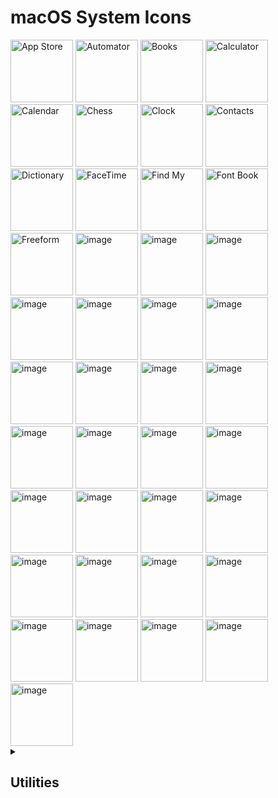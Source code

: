 # macOS System Icons

<img width="100" alt="App Store" src="https://github.com/Number-3434/macOS-System-Icons/assets/115815794/a33b23c6-1ecc-44e1-9f4c-0bfcbe9052a7">
<img width="100" alt="Automator" src="https://github.com/Number-3434/macOS-System-Icons/assets/115815794/fc344581-0619-4d93-8b80-fc40aa2f599b">
<img width="100" alt="Books" src="https://github.com/Number-3434/macOS-System-Icons/assets/115815794/75e65083-f14d-408a-b9b1-143eaeb144a7">
<img width="100" alt="Calculator" src="https://github.com/Number-3434/macOS-System-Icons/assets/115815794/6a6eb671-a438-4335-8e79-6a8d8eff4b57">
<img width="100" alt="Calendar" src="https://github.com/Number-3434/macOS-System-Icons/assets/115815794/fb3352cf-6332-4544-995b-05936f2c0915">
<img width="100" alt="Chess" src="https://github.com/Number-3434/macOS-System-Icons/assets/115815794/5358b82c-5c3d-4350-8df0-50cd586f002e">
<img width="100" alt="Clock" src="https://github.com/Number-3434/macOS-System-Icons/assets/115815794/e849163a-8251-4c68-93d1-27badbffe0d6">
<img width="100" alt="Contacts" src="https://github.com/Number-3434/macOS-System-Icons/assets/115815794/c0e747ca-fc6e-43ae-b725-5a72984bb78a">
<img width="100" alt="Dictionary" src="https://github.com/Number-3434/macOS-System-Icons/assets/115815794/08d03d08-8a0d-46ea-84f4-d1d2d3f1fec0">
<img width="100" alt="FaceTime" src="https://github.com/Number-3434/macOS-System-Icons/assets/115815794/49a5ef4a-a7e6-4db7-8e17-7bd729411f15">
<img width="100" alt="Find My" src="https://github.com/Number-3434/macOS-System-Icons/assets/115815794/6186a67a-6277-4102-8b8a-f15af4496ffd">
<img width="100" alt="Font Book" src="https://github.com/Number-3434/macOS-System-Icons/assets/115815794/0adeb100-2769-4e62-9a02-bd7e9a802b5d">
<img width="100" alt="Freeform" src="https://github.com/Number-3434/macOS-System-Icons/assets/115815794/c5963e56-a059-4341-a1a8-3f81fa1add66">
<img width="100" alt="image" src="https://github.com/Number-3434/macOS-System-Icons/assets/115815794/e7890d6b-e651-468f-8463-b0503db82590">
<img width="100" alt="image" src="https://github.com/Number-3434/macOS-System-Icons/assets/115815794/f4e6823a-3a1d-45fb-a745-c70459c2580f">
<img width="100" alt="image" src="https://github.com/Number-3434/macOS-System-Icons/assets/115815794/358be7c6-e8d5-4f1b-b49f-590de79bd613">
<img width="100" alt="image" src="https://github.com/Number-3434/macOS-System-Icons/assets/115815794/07a131cc-fb8c-46aa-aa19-31a146a4b344">
<img width="100" alt="image" src="https://github.com/Number-3434/macOS-System-Icons/assets/115815794/dbf24edb-557c-48c7-9606-af5ef7f560cd">
<img width="100" alt="image" src="https://github.com/Number-3434/macOS-System-Icons/assets/115815794/c42527ac-9131-433b-9ffc-039a3ad27463">
<img width="100" alt="image" src="https://github.com/Number-3434/macOS-System-Icons/assets/115815794/ece08ab0-085f-4945-a456-e332cf3930fb">
<img width="100" alt="image" src="https://github.com/Number-3434/macOS-System-Icons/assets/115815794/29c4d5dc-300d-4827-b0f9-c783bbf5eff5">
<img width="100" alt="image" src="https://github.com/Number-3434/macOS-System-Icons/assets/115815794/cd8fb7e7-5e3e-471d-8df8-99cfaab5a8f5">
<img width="100" alt="image" src="https://github.com/Number-3434/macOS-System-Icons/assets/115815794/bf724e95-5bbe-4258-907e-b5df5eabd94c">
<img width="100" alt="image" src="https://github.com/Number-3434/macOS-System-Icons/assets/115815794/387ce9b1-2823-403c-946e-ba27c4485de1">
<img width="100" alt="image" src="https://github.com/Number-3434/macOS-System-Icons/assets/115815794/bab1fb19-3c1f-4a21-8e66-9e7f588e6fa7">
<img width="100" alt="image" src="https://github.com/Number-3434/macOS-System-Icons/assets/115815794/cf2faa11-68f2-4b51-b8ed-e07c744f1e87">
<img width="100" alt="image" src="https://github.com/Number-3434/macOS-System-Icons/assets/115815794/0ff14cd2-fa5a-44ea-8090-5114fbb82f50">
<img width="100" alt="image" src="https://github.com/Number-3434/macOS-System-Icons/assets/115815794/49f364c1-66fa-4742-b890-0d49da0b1d7a">
<img width="100" alt="image" src="https://github.com/Number-3434/macOS-System-Icons/assets/115815794/67568cbf-662c-426a-82d5-b56230214afb">
<img width="100" alt="image" src="https://github.com/Number-3434/macOS-System-Icons/assets/115815794/1277037b-3896-475c-a06e-41af61054471">
<img width="100" alt="image" src="https://github.com/Number-3434/macOS-System-Icons/assets/115815794/626f5a5d-4a7c-442d-86ff-79c2e4501f35">
<img width="100" alt="image" src="https://github.com/Number-3434/macOS-System-Icons/assets/115815794/f8878200-ed0d-47ea-b105-644531a4a350">
<img width="100" alt="image" src="https://github.com/Number-3434/macOS-System-Icons/assets/115815794/e3771cd5-23a5-422c-9590-de6e2fc6bd9f">
<img width="100" alt="image" src="https://github.com/Number-3434/macOS-System-Icons/assets/115815794/dba34e12-69fc-4542-9885-53034be528cf">
<img width="100" alt="image" src="https://github.com/Number-3434/macOS-System-Icons/assets/115815794/daa6ae25-5dc1-4b10-a65f-fede8d8625ea">
<img width="100" alt="image" src="https://github.com/Number-3434/macOS-System-Icons/assets/115815794/df9ce312-23e8-4e0f-859e-aa311ef02d1c">
<img width="100" alt="image" src="https://github.com/Number-3434/macOS-System-Icons/assets/115815794/b0810ba1-7f74-4a6c-b265-d82642b43812">
<img width="100" alt="image" src="https://github.com/Number-3434/macOS-System-Icons/assets/115815794/14bfed26-3c71-4391-b26a-daeccd46b2da">
<img width="100" alt="image" src="https://github.com/Number-3434/macOS-System-Icons/assets/115815794/59584158-6146-485a-a683-bcfa37ad541c">
<img width="100" alt="image" src="https://github.com/Number-3434/macOS-System-Icons/assets/115815794/9f7ce39a-c5b0-43d0-a8f1-c5b6e064dc59">
<img width="100" alt="image" src="https://github.com/Number-3434/macOS-System-Icons/assets/115815794/9a17d28d-6cc2-4348-9fb0-1df2551b4622">

<details>
  <summary><h2>Utilities</h2></summary>

  <img width="100" alt="image" src="https://github.com/Number-3434/macOS-System-Icons/assets/115815794/3de78f0c-eea6-4218-bff2-5108991698d3">
  <img width="100" alt="image" src="https://github.com/Number-3434/macOS-System-Icons/assets/115815794/14df7710-f05f-468a-a615-1809127bee8c">
  <img width="100" alt="image" src="https://github.com/Number-3434/macOS-System-Icons/assets/115815794/bdbe1d3a-8564-49cd-bbc7-afb4ce1fbd26">
  <img width="100" alt="image" src="https://github.com/Number-3434/macOS-System-Icons/assets/115815794/5b736c14-dbe4-485f-bcc9-988f65b9a267">
  <img width="100" alt="image" src="https://github.com/Number-3434/macOS-System-Icons/assets/115815794/e6c85a29-52db-4a08-a7dc-90476bfd4a41">
  <img width="100" alt="image" src="https://github.com/Number-3434/macOS-System-Icons/assets/115815794/cd873b83-e54e-45cd-9dcc-11ccf410a7cc">
  <img width="100" alt="image" src="https://github.com/Number-3434/macOS-System-Icons/assets/115815794/348395d8-6765-4d53-945b-65fbbdab92c2">
  <img width="100" alt="image" src="https://github.com/Number-3434/macOS-System-Icons/assets/115815794/46a49978-1f14-4a8f-9040-81eafad7c179">
  <img width="100" alt="image" src="https://github.com/Number-3434/macOS-System-Icons/assets/115815794/74353b04-d3c8-47b1-868d-abb87a08415d">
  <img width="100" alt="image" src="https://github.com/Number-3434/macOS-System-Icons/assets/115815794/324b2585-8eb7-4b86-af35-d3f7126577a5">
  <img width="100" alt="image" src="https://github.com/Number-3434/macOS-System-Icons/assets/115815794/3debc5c9-9c7b-4cb5-b111-7d52cb209078">
  <img width="100" alt="image" src="https://github.com/Number-3434/macOS-System-Icons/assets/115815794/7f027870-ee06-4329-ac51-37a14f997815">
  <img width="100" alt="image" src="https://github.com/Number-3434/macOS-System-Icons/assets/115815794/34c71f3c-e217-406b-851c-b6ca0e7f1964">
  <img width="100" alt="image" src="https://github.com/Number-3434/macOS-System-Icons/assets/115815794/5b53c176-6845-4f1f-a0ae-82fe9368a2b1">
  <img width="512" alt="image" src="https://github.com/Number-3434/macOS-System-Icons/assets/115815794/966462a2-9cce-48ef-8eb9-0b2388c4ec47">
  <img width="512" alt="image" src="https://github.com/Number-3434/macOS-System-Icons/assets/115815794/add3f1ba-13b1-40d9-8e65-bffb5b7fede4">
  <img width="512" alt="image" src="https://github.com/Number-3434/macOS-System-Icons/assets/115815794/dd7537f7-ab47-4459-99ea-8ce52127e3ab">
  <img width="512" alt="image" src="https://github.com/Number-3434/macOS-System-Icons/assets/115815794/92bf9b48-2338-430c-9765-cb336d5c7f88">
</details>
